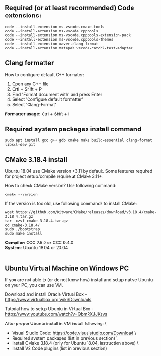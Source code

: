 
## Required (or at least recommended) Code extensions:

```
code --install-extension ms-vscode.cmake-tools
code --install-extension ms-vscode.cpptools
code --install-extension ms-vscode.cpptools-extension-pack
code --install-extension ms-vscode.cpptools-themes
code --install-extension xaver.clang-format
code --install-extension matepek.vscode-catch2-test-adapter
```
## Clang formatter
How to configure default C++ formater:
1. Open any C++ file
2. Crtl + Shift + P
3. Find 'Format document with' and press Enter
4. Select 'Configure default formatter'
5. Select 'Clang-Format'

**Formatter usage:** Ctrl + Shift + I

## Required system packages install command
```
sudo apt install gcc g++ gdb cmake make build-essential clang-format libssl-dev git
```

## CMake 3.18.4 install
Ubuntu 18.04 use CMake version <3.11 by default. Some features required for project setup/compile require at CMake 3.11+.

How to check CMake version? Use following command:
```
cmake --version
```

If the version is too old, use following commands to install CMake:
```
wget https://github.com/Kitware/CMake/releases/download/v3.18.4/cmake-3.18.4.tar.gz
tar -xzvf cmake-3.18.4.tar.gz
cd cmake-3.18.4/
sudo ./bootstrap
sudo make install
```

**Compiler**: GCC 7.5.0 or GCC 9.4.0 \
**System**: Ubuntu 18.04 or 20.04
<br/><br/>

## Ubuntu Virtual Machine on Windows PC
If you are not able to (or do not know how) install and setup native Ubuntu on your PC, you can use VM.

Download and install Oracle Virtual Box - https://www.virtualbox.org/wiki/Downloads

Tutorial how to setup Ubuntu in Virtual Box - https://www.youtube.com/watch?v=QbmRXJJKsvs

After proper Ubuntu install in VM install following: \
- Visual Studio Code: https://code.visualstudio.com/Download \
- Required system packages (list in previous section) \
- Install CMake 3.18.4 (only for Ubuntu 18.04, instruction above) \
- Install VS Code plugins (list in previous section)
